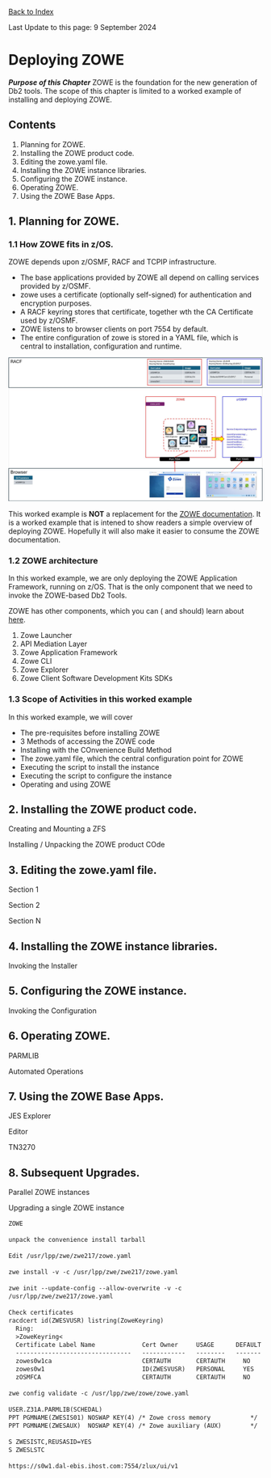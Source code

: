 [Back to Index](https://github.com/zeditor01/using_zowe/blob/main/README.md)

Last Update to this page: 9 September 2024

# Deploying ZOWE

***Purpose of this Chapter***
ZOWE is the foundation for the new generation of Db2 tools. The scope of this chapter is limited to a worked example of installing and deploying ZOWE.

## Contents
1. Planning for ZOWE.
2. Installing the ZOWE product code.
3. Editing the zowe.yaml file.
4. Installing the ZOWE instance libraries.
5. Configuring the ZOWE instance.
6. Operating ZOWE.
7. Using the ZOWE Base Apps.

## 1. Planning for ZOWE.

### 1.1 How ZOWE fits in z/OS.
ZOWE depends upon z/OSMF, RACF and TCPIP infrastructure. 
* The base applications provided by ZOWE all depend on calling services provided by z/OSMF.
* zowe uses a certificate (optionally self-signed) for authentication and encryption purposes.
* A RACF keyring stores that certificate, together wth the CA Certificate used by z/OSMF.
* ZOWE listens to browser clients on port 7554 by default.
* The entire configuration of zowe is stored in a YAML file, which is central to installation, configuration and runtime.

![zowe_deploy02](/images/zowe_deploy02.JPG)

This worked example is **NOT** a replacement for the [ZOWE documentation](https://docs.zowe.org/stable/user-guide/install-overview).
It is a worked example that is intened to show readers a simple overview of deploying ZOWE. 
Hopefully it will also make it easier to consume the ZOWE documentation.

### 1.2 ZOWE architecture
In this worked example, we are only deploying the ZOWE Application Framework, running on z/OS. That is the only component that we need to invoke the ZOWE-based Db2 Tools.

ZOWE has other components, which you can ( and should) learn about [here](https://docs.zowe.org/stable/getting-started/overview).
1. Zowe Launcher
2. API Mediation Layer
3. Zowe Application Framework
4. Zowe CLI
5. Zowe Explorer
6. Zowe Client Software Development Kits SDKs

### 1.3 Scope of Activities in this worked example
In this worked example, we will cover
* The pre-requisites before installing ZOWE
* 3 Methods of accessing the ZOWE code
* Installing with the COnvenience Build Method
* The zowe.yaml file, which the central configuration point for ZOWE
* Executing the script to install the instance
* Executing the script to configure the instance
* Operating and using ZOWE

## 2. Installing the ZOWE product code.

Creating and Mounting a ZFS

Installing / Unpacking the ZOWE product COde

## 3. Editing the zowe.yaml file.

Section 1

Section 2

Section N

## 4. Installing the ZOWE instance libraries.

Invoking the Installer

## 5. Configuring the ZOWE instance.

Invoking the Configuration

## 6. Operating ZOWE.

PARMLIB

Automated Operations

## 7. Using the ZOWE Base Apps.

JES Explorer

Editor

TN3270

## 8. Subsequent Upgrades.

Parallel ZOWE instances

Upgrading a single ZOWE instance


```
ZOWE

unpack the convenience install tarball

Edit /usr/lpp/zwe/zwe217/zowe.yaml

zwe install -v -c /usr/lpp/zwe/zwe217/zowe.yaml

zwe init --update-config --allow-overwrite -v -c /usr/lpp/zwe/zwe217/zowe.yaml

Check certificates
racdcert id(ZWESVUSR) listring(ZoweKeyring)                           
  Ring:                                                               
  >ZoweKeyring<                                                  
  Certificate Label Name             Cert Owner     USAGE      DEFAULT
  --------------------------------   ------------   --------   -------
  zowes0w1ca                         CERTAUTH       CERTAUTH     NO   
  zowes0w1                           ID(ZWESVUSR)   PERSONAL     YES  
  zOSMFCA                            CERTAUTH       CERTAUTH     NO   
  
zwe config validate -c /usr/lpp/zwe/zowe/zowe.yaml

USER.Z31A.PARMLIB(SCHEDAL)
PPT PGMNAME(ZWESIS01) NOSWAP KEY(4) /* Zowe cross memory           */
PPT PGMNAME(ZWESAUX)  NOSWAP KEY(4) /* Zowe auxiliary (AUX)        */

S ZWESISTC,REUSASID=YES
S ZWESLSTC  

https://s0w1.dal-ebis.ihost.com:7554/zlux/ui/v1

```
